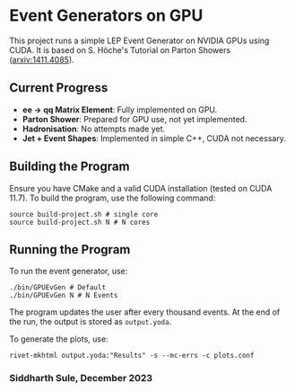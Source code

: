 # Event Generators on GPU

This project runs a simple LEP Event Generator on NVIDIA GPUs using CUDA. It is based on S. Höche's Tutorial on Parton Showers ([arxiv:1411.4085](https://arxiv.org/abs/1411.4085)).

## Current Progress

- **ee -> qq Matrix Element**: Fully implemented on GPU.
- **Parton Shower**: Prepared for GPU use, not yet implemented.
- **Hadronisation**: No attempts made yet.
- **Jet + Event Shapes**: Implemented in simple C++, CUDA not necessary.

## Building the Program

Ensure you have CMake and a valid CUDA installation (tested on CUDA 11.7). To build the program, use the following command:

```shell
source build-project.sh # single core
source build-project.sh N # N cores
```

## Running the Program

To run the event generator, use:

```shell
./bin/GPUEvGen # Default
./bin/GPUEvGen N # N Events
```
The program updates the user after every thousand events. At the end of the run, the output is stored as `output.yoda`.

To generate the plots, use:

```shell
rivet-mkhtml output.yoda:"Results" -s --mc-errs -c plots.conf
```
### Siddharth Sule, December 2023